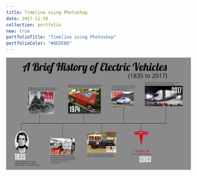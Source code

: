 ```yaml
---
title: Timeline using Photoshop
date: 2017-11-30
collection: portfolio
new: true
portfolioTitle: "Timeline using Photoshop"
portfolioColor: "#8EDEBD"
---
```


[![Timeline](/images/portfolio/1-Timeline.jpg)](/images/portfolio/1-Timeline.jpg)